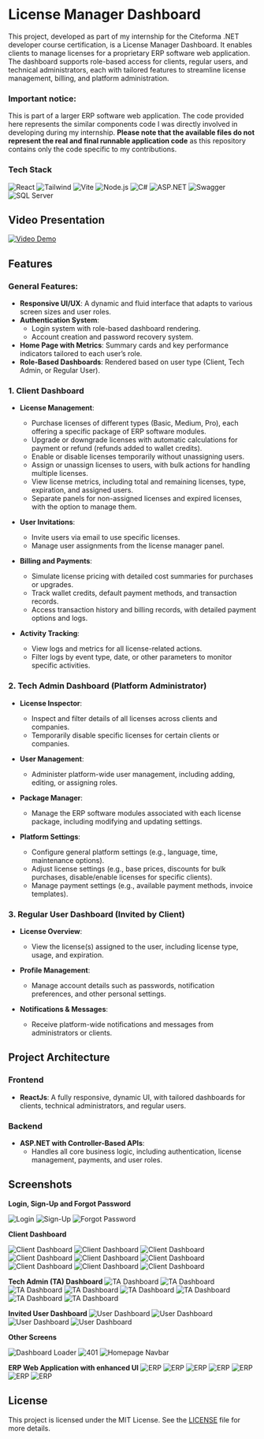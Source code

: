 # License Manager Dashboard

This project, developed as part of my internship for the Citeforma .NET developer course certification, is a License Manager Dashboard. It enables clients to manage licenses for a proprietary ERP software web application. The dashboard supports role-based access for clients, regular users, and technical administrators, each with tailored features to streamline license management, billing, and platform administration.

### Important notice:
This is part of a larger ERP software web application. The code provided here represents the similar components code I was directly involved in developing during my internship. **Please note that the available files do not represent the real and final runnable application code** as this repository contains only the code specific to my contributions.

### Tech Stack
![React](https://img.shields.io/badge/ReactJs-61DAFB?style=for-the-badge&logo=react&logoColor=black)
![Tailwind](https://img.shields.io/badge/Tailwind_CSS-38B2AC?style=for-the-badge&logo=tailwind-css&logoColor=white)
![Vite](https://img.shields.io/badge/Vite-646CFF?style=for-the-badge&logo=vite&logoColor=white)
![Node.js](https://img.shields.io/badge/Node.js-339933?style=for-the-badge&logo=nodedotjs&logoColor=white)
![C#](https://img.shields.io/badge/C%23-239120?style=for-the-badge&logo=c-sharp&logoColor=white)
![ASP.NET](https://img.shields.io/badge/ASP.NET-512BD4?style=for-the-badge&logo=dotnet&logoColor=white)
![Swagger](https://img.shields.io/badge/Swagger-85EA2D?style=for-the-badge&logo=swagger&logoColor=black)
![SQL Server](https://img.shields.io/badge/Microsoft%20SQL%20Server-CC2927?style=for-the-badge&logo=microsoft%20sql%20server&logoColor=white)

## Video Presentation

[![Video Demo](https://img.youtube.com/vi/h3iOI6brIro/0.jpg)](https://www.youtube.com/watch?v=h3iOI6brIro)

## Features

### General Features:
- **Responsive UI/UX**: A dynamic and fluid interface that adapts to various screen sizes and user roles.
- **Authentication System**: 
  - Login system with role-based dashboard rendering.
  - Account creation and password recovery system.
- **Home Page with Metrics**: Summary cards and key performance indicators tailored to each user’s role.
- **Role-Based Dashboards**: Rendered based on user type (Client, Tech Admin, or Regular User).

### 1. **Client Dashboard**
- **License Management**:
  - Purchase licenses of different types (Basic, Medium, Pro), each offering a specific package of ERP software modules.
  - Upgrade or downgrade licenses with automatic calculations for payment or refund (refunds added to wallet credits).
  - Enable or disable licenses temporarily without unassigning users.
  - Assign or unassign licenses to users, with bulk actions for handling multiple licenses.
  - View license metrics, including total and remaining licenses, type, expiration, and assigned users.
  - Separate panels for non-assigned licenses and expired licenses, with the option to manage them.

- **User Invitations**:
  - Invite users via email to use specific licenses.
  - Manage user assignments from the license manager panel.

- **Billing and Payments**:
  - Simulate license pricing with detailed cost summaries for purchases or upgrades.
  - Track wallet credits, default payment methods, and transaction records.
  - Access transaction history and billing records, with detailed payment options and logs.

- **Activity Tracking**:
  - View logs and metrics for all license-related actions.
  - Filter logs by event type, date, or other parameters to monitor specific activities.

### 2. **Tech Admin Dashboard** (Platform Administrator)
- **License Inspector**:
  - Inspect and filter details of all licenses across clients and companies.
  - Temporarily disable specific licenses for certain clients or companies.

- **User Management**:
  - Administer platform-wide user management, including adding, editing, or assigning roles.

- **Package Manager**:
  - Manage the ERP software modules associated with each license package, including modifying and updating settings.

- **Platform Settings**:
  - Configure general platform settings (e.g., language, time, maintenance options).
  - Adjust license settings (e.g., base prices, discounts for bulk purchases, disable/enable licenses for specific clients).
  - Manage payment settings (e.g., available payment methods, invoice templates).

### 3. **Regular User Dashboard** (Invited by Client)
- **License Overview**:
  - View the license(s) assigned to the user, including license type, usage, and expiration.
  
- **Profile Management**:
  - Manage account details such as passwords, notification preferences, and other personal settings.

- **Notifications & Messages**:
  - Receive platform-wide notifications and messages from administrators or clients.

## Project Architecture

### Frontend
- **ReactJs**: A fully responsive, dynamic UI, with tailored dashboards for clients, technical administrators, and regular users.

### Backend
- **ASP.NET with Controller-Based APIs**: 
  - Handles all core business logic, including authentication, license management, payments, and user roles.

## Screenshots

**Login, Sign-Up and Forgot Password**

![Login](https://github.com/joaocba/license-manager/blob/main/screenshots/login.png?raw=true)
![Sign-Up](https://github.com/joaocba/license-manager/blob/main/screenshots/sign_up.png?raw=true)
![Forgot Password](https://github.com/joaocba/license-manager/blob/main/screenshots/forgot_password.png?raw=true)

**Client Dashboard**

![Client Dashboard](https://github.com/joaocba/license-manager/blob/main/screenshots/client_dashboard_license_manager_alerts.png?raw=true)
![Client Dashboard](https://github.com/joaocba/license-manager/blob/main/screenshots/client_dashboard_license_manager.png?raw=true)
![Client Dashboard](https://github.com/joaocba/license-manager/blob/main/screenshots/client_dashboard_license_manager_invite.png?raw=true)
![Client Dashboard](https://github.com/joaocba/license-manager/blob/main/screenshots/client_dashboard_license_manager_upgrade_single.png?raw=true)
![Client Dashboard](https://github.com/joaocba/license-manager/blob/main/screenshots/client_dashboard_license_manager_downgrade_bulk.png?raw=true)
![Client Dashboard](https://github.com/joaocba/license-manager/blob/main/screenshots/client_dashboard_license_manager_logs.png?raw=true)
![Client Dashboard](https://github.com/joaocba/license-manager/blob/main/screenshots/client_dashboard_transactions.png?raw=true)
![Client Dashboard](https://github.com/joaocba/license-manager/blob/main/screenshots/client_dashboard_transactions_all.png?raw=true)
![Client Dashboard](https://github.com/joaocba/license-manager/blob/main/screenshots/dashboard_responsive_small.png?raw=true)

**Tech Admin (TA) Dashboard**
![TA Dashboard](https://github.com/joaocba/license-manager/blob/main/screenshots/ta_dashboard_home.png?raw=true)
![TA Dashboard](https://github.com/joaocba/license-manager/blob/main/screenshots/ta_dashboard_license_inspector.png?raw=true)
![TA Dashboard](https://github.com/joaocba/license-manager/blob/main/screenshots/ta_dashboard_settings_manager.png?raw=true)
![TA Dashboard](https://github.com/joaocba/license-manager/blob/main/screenshots/ta_dashboard_settings_manager_global.png?raw=true)
![TA Dashboard](https://github.com/joaocba/license-manager/blob/main/screenshots/ta_dashboard_settings_manager_license.png?raw=true)
![TA Dashboard](https://github.com/joaocba/license-manager/blob/main/screenshots/ta_dashboard_settings_manager_billing.png?raw=true)
![TA Dashboard](https://github.com/joaocba/license-manager/blob/main/screenshots/ta_dashboard_responsive_small_sidebar_open.png?raw=true)
![TA Dashboard](https://github.com/joaocba/license-manager/blob/main/screenshots/ta_dashboard_responsive_small.png?raw=true)

**Invited User Dashboard**
![User Dashboard](https://github.com/joaocba/license-manager/blob/main/screenshots/user_dashboard_home_full.png?raw=true)
![User Dashboard](https://github.com/joaocba/license-manager/blob/main/screenshots/user_dashboard_home_messages.png?raw=true)
![User Dashboard](https://github.com/joaocba/license-manager/blob/main/screenshots/user_dashboard_home_notifications.png?raw=true)
![User Dashboard](https://github.com/joaocba/license-manager/blob/main/screenshots/user_dashboard_home_profile.png?raw=true)

**Other Screens**

![Dashboard Loader](https://github.com/joaocba/license-manager/blob/main/screenshots/dashboard_loader.png?raw=true)
![401](https://github.com/joaocba/license-manager/blob/main/screenshots/dashboard_401.png?raw=true)
![Homepage Navbar](https://github.com/joaocba/license-manager/blob/main/screenshots/home_menu.png?raw=true)

**ERP Web Application with enhanced UI**
![ERP](https://github.com/joaocba/license-manager/blob/main/screenshots/app/app_backoffice_menu.png?raw=true)
![ERP](https://github.com/joaocba/license-manager/blob/main/screenshots/app/app_lead_create_full.png?raw=true)
![ERP](https://github.com/joaocba/license-manager/blob/main/screenshots/app/app_shortcuts_create.png?raw=true)
![ERP](https://github.com/joaocba/license-manager/blob/main/screenshots/app/app_shortcuts_edit.png?raw=true)
![ERP](https://github.com/joaocba/license-manager/blob/main/screenshots/app/app_support_create_ticket_full.png?raw=true)
![ERP](https://github.com/joaocba/license-manager/blob/main/screenshots/app/app_responsive_small_screen.png?raw=true)
![ERP](https://github.com/joaocba/license-manager/blob/main/screenshots/app/app_responsive_small_screen_sidebar_open.png?raw=true)


## License

This project is licensed under the MIT License. See the [LICENSE](LICENSE) file for more details.
